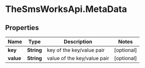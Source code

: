 # TheSmsWorksApi.MetaData

## Properties
Name | Type | Description | Notes
------------ | ------------- | ------------- | -------------
**key** | **String** | key of the key/value pair | [optional] 
**value** | **String** | value of the key/value pair | [optional] 


